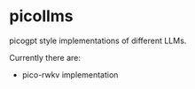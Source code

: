 # picollms
picogpt style implementations of different LLMs. 

Currently there are:
- pico-rwkv implementation
